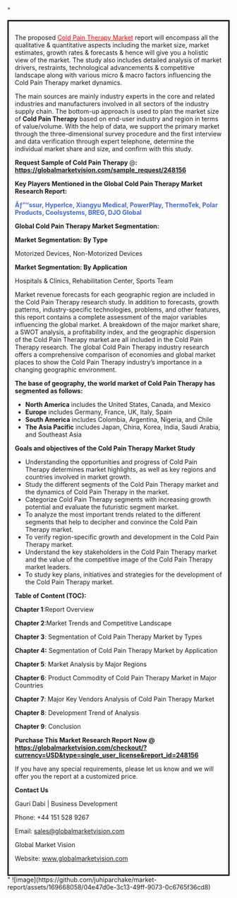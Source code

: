 "<div style='border: 3px solid black; padding: 1em;'>

The proposed <a style='color: #ff0000;' href='https://globalmarketvision.com/reports/global-cold-pain-therapy-market/248156'>Cold Pain Therapy Market</a> report will encompass all the qualitative &amp; quantitative aspects including the market size, market estimates, growth rates &amp; forecasts &amp; hence will give you a holistic view of the market. The study also includes detailed analysis of market drivers, restraints, technological advancements &amp; competitive landscape along with various micro &amp; macro factors influencing the Cold Pain Therapy market dynamics.

The main sources are mainly industry experts in the core and related industries and manufacturers involved in all sectors of the industry supply chain. The bottom-up approach is used to plan the market size of <strong>Cold Pain Therapy</strong> based on end-user industry and region in terms of value/volume. With the help of data, we support the primary market through the three-dimensional survey procedure and the first interview and data verification through expert telephone, determine the individual market share and size, and confirm with this study.

<strong>Request Sample of Cold Pain Therapy </strong>@<strong>:</strong><strong> <a style='color: #ff0000;' href='https://globalmarketvision.com/sample_request/248156?utm_source=linkedinPulse&utm_medium=Juhi&utm_campaign=Juhi'><strong>https://globalmarketvision.com/sample_request/248156</strong></a></strong>

<strong>Key Players Mentioned in the Global Cold Pain Therapy Market Research Report:</strong>

<strong style='color: #4169e1;'>Ãƒ”“ssur, Hyperlce, Xiangyu Medical, PowerPlay, ThermoTek, Polar Products, Coolsystems, BREG, DJO Global</strong>

<strong>Global Cold Pain Therapy Market Segmentation:</strong>

<strong>Market Segmentation: By Type</strong>

Motorized Devices, Non-Motorized Devices

<strong>Market Segmentation: By Application</strong>

Hospitals & Clinics, Rehabilitation Center, Sports Team

Market revenue forecasts for each geographic region are included in the Cold Pain Therapy research study. In addition to forecasts, growth patterns, industry-specific technologies, problems, and other features, this report contains a complete assessment of the major variables influencing the global market. A breakdown of the major market share, a SWOT analysis, a profitability index, and the geographic dispersion of the Cold Pain Therapy market are all included in the Cold Pain Therapy research. The global Cold Pain Therapy industry research offers a comprehensive comparison of economies and global market places to show the Cold Pain Therapy industry’s importance in a changing geographic environment.

<strong>The base of geography, the world market of Cold Pain Therapy has segmented as follows:</strong>
<ul>
  <li><strong>North America</strong> includes the United States, Canada, and Mexico</li>
  <li><strong>Europe</strong> includes Germany, France, UK, Italy, Spain</li>
  <li><strong>South America</strong> includes Colombia, Argentina, Nigeria, and Chile</li>
  <li><strong>The Asia Pacific</strong> includes Japan, China, Korea, India, Saudi Arabia, and Southeast Asia</li>
</ul>
<strong>Goals and objectives of the Cold Pain Therapy Market Study</strong>
<ul>
  <li>Understanding the opportunities and progress of Cold Pain Therapy determines market highlights, as well as key regions and countries involved in market growth.</li>
  <li>Study the different segments of the Cold Pain Therapy market and the dynamics of Cold Pain Therapy in the market.</li>
  <li>Categorize Cold Pain Therapy segments with increasing growth potential and evaluate the futuristic segment market.</li>
  <li>To analyze the most important trends related to the different segments that help to decipher and convince the Cold Pain Therapy market.</li>
  <li>To verify region-specific growth and development in the Cold Pain Therapy market.</li>
  <li>Understand the key stakeholders in the Cold Pain Therapy market and the value of the competitive image of the Cold Pain Therapy market leaders.</li>
  <li>To study key plans, initiatives and strategies for the development of the Cold Pain Therapy market.</li>
</ul>
<strong>Table of Content (TOC): </strong>

<strong>Chapter 1</strong>:Report Overview

<strong>Chapter 2</strong>:Market Trends and Competitive Landscape

<strong>Chapter 3</strong>: Segmentation of Cold Pain Therapy Market by Types

<strong>Chapter 4:</strong> Segmentation of Cold Pain Therapy Market by Application

<strong>Chapter 5</strong>: Market Analysis by Major Regions

<strong>Chapter 6</strong>: Product Commodity of Cold Pain Therapy Market in Major Countries

<strong>Chapter 7</strong>: Major Key Vendors Analysis of Cold Pain Therapy Market

<strong>Chapter 8</strong>: Development Trend of Analysis

<strong>Chapter 9</strong>: Conclusion

<strong>Purchase This Market Research Report Now @</strong><strong> <strong><a style='color: #ff0000;' href='https://globalmarketvision.com/checkout/?currency=USD&type=single_user_license&report_id=248156?utm_source=linkedinPulse&utm_medium=Juhi&utm_campaign=Juhi'>https://globalmarketvision.com/checkout/?currency=USD&type=single_user_license&report_id=248156</a></strong>
</strong>

If you have any special requirements, please let us know and we will offer you the report at a customized price.

<strong>Contact Us</strong>

Gauri Dabi | Business Development

Phone: +44 151 528 9267

Email: <a href='mailto:sales@globalmarketvision.com'>sales@globalmarketvision.com</a>

Global Market Vision

Website: <a href='http://www.globalmarketvision.com/'>www.globalmarketvision.com</a>

</div>"
![image](https://github.com/juhiparchake/market-report/assets/169668058/04e47d0e-3c13-49ff-9073-0c6765f36cd8)
